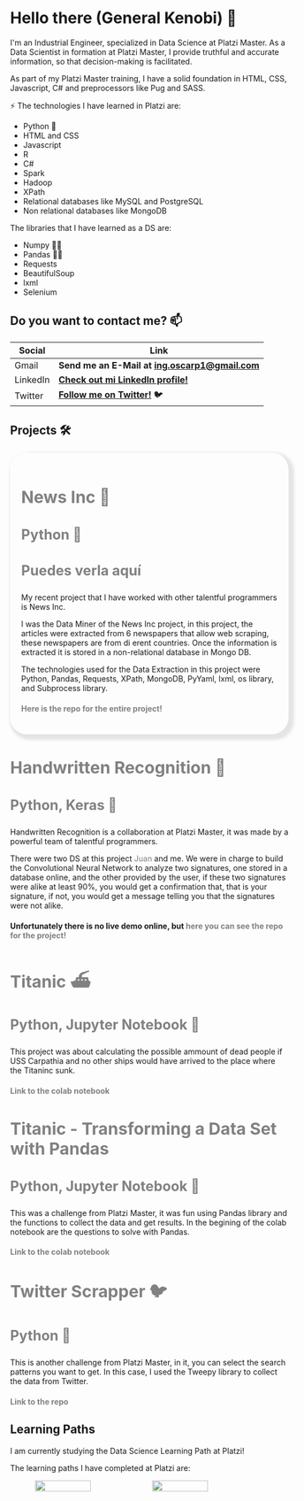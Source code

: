 <style>
.boxContainer {
  
}
.boxContainer .boxContent {
  width: 100%;
  height: auto;
}
.boxContainer .boxContent h1 {
  font-size: 40px;
  font-weight: 600;
  color: #1A1830;
}
.boxContainer .boxContent h2 {
  font-size: 30px;
  font-weight: 600px;
  color: #818181;
}
.boxContainer .boxContent h3 {
  font-size: 25px;
  font-weight: 600px;
  color: #818181;
}
.boxContainer .boxContent a {
  text-decoration: none;
  color: #818181;
}|
</style>

# Hello there (General Kenobi) 👋

I'm an Industrial Engineer, specialized in Data Science at Platzi Master. As a Data Scientist in formation at Platzi Master, I provide truthful and accurate information, so that decision-making is facilitated. 

As part of my Platzi Master training, I have a solid foundation in HTML, CSS, Javascript, C# and preprocessors like Pug and SASS.

⚡ The technologies I have learned in Platzi are:
* Python 🐍
* HTML and CSS
* Javascript
* R
* C#
* Spark
* Hadoop
* XPath
* Relational databases like MySQL and PostgreSQL
* Non relational databases like MongoDB

The libraries that I have learned as a DS are:
* Numpy 🧙‍♂️
* Pandas 🧙‍♂️
* Requests 
* BeautifulSoup
* lxml
* Selenium

## Do you want to contact me? 📫

| Social | Link |
|---|---|
|Gmail | **Send me an E-Mail at <a href="mailto:ing.oscarp1@gmail.com">ing.oscarp1@gmail.com<a>**|
|LinkedIn |**[Check out mi LinkedIn profile!](https://www.linkedin.com/in/oscarpalominocardenas/)**|
|Twitter | **[Follow me on Twitter!](https://twitter.com/OscarPalominoC)** 🐦 |

## Projects 🛠

<div class="boxContainer" style="margin-top: 20px;
  box-shadow: 5px 5px 5px 5px rgba(214, 214, 214, 0.631);
  border-radius: 30px;
  padding: 20px;
  display: flex;
  justify-content: left;
  align-items: center;">
    <div class="boxContent">
        <h2>News Inc 📜</h2>
        <h3>Python 🐍</h3>
        <h3>Puedes verla <span> <a href="https://news-inc.web.app/" target="_blank">aquí</a></span></h3>
        <p>My recent project that I have worked with other talentful programmers is News Inc.</p>
        <p>I was the Data Miner of the News Inc project, in this project, the articles were extracted from 6 newspapers that allow web scraping, these newspapers are from di erent countries. Once the information is extracted it is stored in a non-relational database in Mongo DB.</p>
        <p>The technologies used for the Data Extraction in this project were Python, Pandas, Requests, XPath, MongoDB, PyYaml, lxml, os library, and Subprocess library.</p>
        <h4><a href="https://github.com/Team-C5-News-Inc">Here is the repo for the entire project!</a></h4>
    </div>
</div>


<div class="boxContainer">
    <div class="boxContent">
        <h2>Handwritten Recognition 🤖</h2>
        <h3>Python, Keras 🐍</h3>
        <p>Handwritten Recognition is a collaboration at Platzi Master, it was made by a powerful team of talentful programmers.</p>
        <p>There were two DS at this project <a href="https://github.com/juanpanu">Juan</a> and me. We were in charge to build the Convolutional Neural Network to analyze two signatures, one stored in a database online, and the other provided by the user, if these two signatures were alike at least 90%, you would get a confirmation that, that is your signature, if not, you would get a message telling you that the signatures were not alike.</p>
        <h4>Unfortunately there is no live demo online, but <a href="https://github.com/SWAT-Handwritten-Recognition/">here you can see the repo for the project!</a></h4>
    </div>
</div>


<div class="boxContainer">
    <div class="boxContent">
        <h2>Titanic ⛴</h2>
        <h3>Python, Jupyter Notebook 🐍</h3>
        <p>This project was about calculating the possible ammount of dead people if USS Carpathia and no other ships would have arrived to the place where the Titaninc sunk.</p>
        <h4><a href="https://colab.research.google.com/drive/1AzfUG1UeOXVLXacaYKiGcGa96rP51EGz?usp=sharing#scrollTo=SKyuGjUkD9yc">Link to the colab notebook</a></h4>
    </div>
</div>

### 

<div class="boxContainer">
    <div class="boxContent">
        <h2>Titanic - Transforming a Data Set with Pandas</h2>
        <h3>Python, Jupyter Notebook 🐍</h3>
        <p>This was a challenge from Platzi Master, it was fun using Pandas library and the functions to collect the data and get results. In the begining of the colab notebook are the questions to solve with Pandas.</p>
        <h4><a href="https://colab.research.google.com/drive/1t6h2W2waKUMq_8wbg7F2BL5059rzpjBO?usp=sharing">Link to the colab notebook</a></h4>
    </div>
</div>


### 

<div class="boxContainer">
    <div class="boxContent">
        <h2>Twitter Scrapper 🐦</h2>
        <h3>Python 🐍</h3>
        <p>This is another challenge from Platzi Master, in it, you can select the search patterns you want to get. In this case, I used the Tweepy library to collect the data from Twitter.</p>
        <h4><a href="https://github.com/OscarPalominoC/TwitterSearchScraper">Link to the repo</a></h4>
    </div>
</div>

## Learning Paths

I am currently studying the Data Science Learning Path at Platzi!

The learning paths I have completed at Platzi are:

<figure style="display:flex;">

<img src="https://raw.githubusercontent.com/OscarPalominoC/OscarPalominoC/master/english.png" width=50% style="margin:0 5px">

<img src="https://raw.githubusercontent.com/OscarPalominoC/OscarPalominoC/master/diploma.png" width=50% style="margin: 0 5px">

<!-- ![English School](https://raw.githubusercontent.com/OscarPalominoC/OscarPalominoC/master/english.png) -->

<!-- ![C# Learning Path](https://raw.githubusercontent.com/OscarPalominoC/OscarPalominoC/master/diploma.png) -->

</figure>